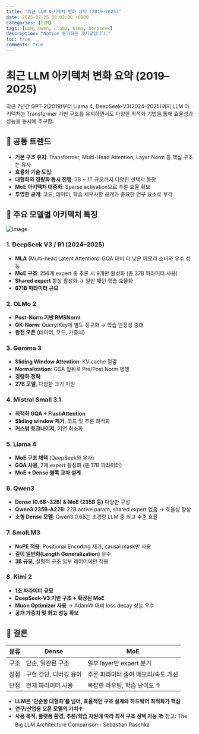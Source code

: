 ```yaml
---
title: "최근 LLM 아키텍처 변화 요약 (2019–2025)"
date: 2025-07-25 08:02:00 +0900
categories: [LLM]
tags: [LLM, Qwen, Llama, Kimi, Deepseek]
description: "Notion 동기화된 게시글입니다."
toc: true
comments: true
---
```


# 최근 LLM 아키텍처 변화 요약 (2019–2025)

최근 7년간 GPT-2(2019)부터 Llama 4, DeepSeek-V3(2024–2025)까지 LLM 아키텍처는 Transformer 기반 구조를 유지하면서도 다양한 최적화 기법을 통해 효율성과 성능을 동시에 추구함.

## 🔑 공통 트렌드

- **기본 구조 유지**: Transformer, Multi-Head Attention, Layer Norm 등 핵심 구조는 유사
- **효율화 기술 도입**:
- **대형화와 경량화 동시 진행**: 3B ~ 1T 규모까지 다양한 선택지 등장
- **MoE 아키텍처 대중화**: Sparse activation으로 추론 효율 확보
- **투명한 공개**: 코드, 데이터, 학습 세부사항 공개가 중요한 연구 요소로 부각
## 📌 주요 모델별 아키텍처 특징

![Image](https://prod-files-secure.s3.us-west-2.amazonaws.com/e6db513d-ec54-40ff-aa74-2487b0bcfe15/ac24fdd3-febf-45c7-8e99-afb6446591d8/image.png?X-Amz-Algorithm=AWS4-HMAC-SHA256&X-Amz-Content-Sha256=UNSIGNED-PAYLOAD&X-Amz-Credential=ASIAZI2LB466TSLV5NUG%2F20250726%2Fus-west-2%2Fs3%2Faws4_request&X-Amz-Date=20250726T204911Z&X-Amz-Expires=3600&X-Amz-Security-Token=IQoJb3JpZ2luX2VjEDwaCXVzLXdlc3QtMiJIMEYCIQCgcj5WoMfA2eKT8tLLkIxr4%2FNV3hiR5KiKepvpGRmteQIhAKSyWRvGrxPEUPsHCmSIZQDKfuJoMS9IRK5aHRN1d3byKv8DCGUQABoMNjM3NDIzMTgzODA1IgyCazhhTOcz2ErFlXgq3ANE3vdev0kbcqxwzDMuYxqnOzn3iQbJutsJF6eT13FxhLb%2BMe7lO7kJPaQIfWKFfSs8ICdNsJKrUdtlEmQt8sKMinwC2Ho3XbrIxl4XqSbK8i76T30mhFe7DAEW%2F7%2BhnBf53XbUJ1Ywovq2vyBwD2a7W3FXHSs3iiVBjaLAGbthfaHcQdx5O%2B29IGsTvkKUwNlHNxzkk2YL9zbKF7KkWkJ%2BYoDn4BG645dOnkC6VKKbNNCRDVdlfrVCzXFEvc4WcrJMHoTz7WmwdXMYNiz%2B4WHi6wL4KjNnRp35kNYzbrWzTE4TQ3MwQn%2Fb2cgqcAS2OxGKbEncUetkCU0jZ4W%2FgLpkFJUwTX%2FSZ%2BgsaZbZvpTOV7v4WD6H6cARQXw%2Fd5SUC1HGbPcnUPVnsdNIEusGiZbmI2QmhHJY81msLa8rJm8aMGoXVwjEwQkllresxAhRXv9ERcZ4GN0kUThpl9eFITPEZkl%2FedmbfsslBd%2FlK3EOo61YFCz8CVtrkmV39Z%2FGSWXYCls71CGRqjPb2QUYa8kObqDbx5yERBEaHngv76%2FTu3%2FgV9GeIXuERVt1lGnJKbgBKewXyZvd%2BHU1I%2Bomh9kdomPcA9hWiNR5G%2BhcCMT%2Fh5JvAaTNV8TIPbmncDC22ZTEBjqkAQ2n74ocJEtdWWXetqxpIFnsmoezNYiHryyELt3S0Rd2VQsN4KJd2MArUCsXa9fxpvO2nE9gIqiEwVLiPowG45K6Rzgt6ozs7UgKyiXjWiJmdDS0Xx0n5IN2a3Ku20S0On1sgSlrCnkxll%2F40qBnKeTrErLeQ1p5rgXIjwMl4KxHGnMvP%2BukAp83razoPtcAhDiUR%2BnBxo1HCfzaliYsAtgUsh9E&X-Amz-Signature=561c0efd97b3835b8c82393eb4b93260e317c442654072649508cbe0f47b6b10&X-Amz-SignedHeaders=host&x-amz-checksum-mode=ENABLED&x-id=GetObject)

### 1. DeepSeek V3 / R1 (2024–2025)

- **MLA** (Multi-head Latent Attention): GQA 대비 더 낮은 메모리 소비와 우수 성능
- **MoE 구조**: 256개 expert 중 추론 시 9개만 활성화 (총 37B 파라미터 사용)
- **Shared expert** 항상 활성화 → 일반 패턴 학습 효율화
- **671B 파라미터 규모**
### 2. OLMo 2

- **Post-Norm 기반 RMSNorm**
- **QK-Norm**: Query/Key에 별도 정규화 → 학습 안정성 증대
- **완전 오픈** (데이터, 코드, 가중치)
### 3. Gemma 3

- **Sliding Window Attention**: KV cache 절감
- **Normalization**: GQA 앞뒤로 Pre/Post Norm 병행
- **경량화 전략**:
- **27B 모델**, 다양한 크기 지원
### 4. Mistral Small 3.1

- **최적화 GQA + FlashAttention**
- **Sliding window 제거**, 코드 및 추론 최적화
- **커스텀 토크나이저**, 지연 최소화
### 5. Llama 4

- **MoE 구조 채택** (DeepSeek와 유사)
- **GQA 사용**, 2개 expert 활성화 (총 17B 파라미터)
- **MoE + Dense 블록 교차 설계**
### 6. Qwen3

- **Dense (0.6B~32B) & MoE (235B 등)** 다양한 구성
- **Qwen3 235B-A22B**: 22B active param, shared expert 없음 → 효율성 향상
- **소형 Dense 모델**: Qwen3 0.6B는 초경량 LLM 중 최고 수준 효율
### 7. SmolLM3

- **NoPE 적용**: Positional Encoding 제거, causal mask만 사용
- **길이 일반화(Length Generalization)** 우수
- **3B 규모**, 실험적 구조 일부 레이어에만 적용
### 8. Kimi 2

- **1조 파라미터 규모**
- **DeepSeek-V3 기반 구조 + 확장된 MoE**
- **Muon Optimizer 사용** → AdamW 대비 loss decay 성능 우수
- **공개 가중치 및 최고 성능 확보**
## 🧩 결론

| 분류 | Dense | MoE |
| --- | --- | --- |
| 구조 | 단순, 일관된 구조 | 일부 layer만 expert 분기 |
| 장점 | 구현 간단, 디버깅 용이 | 추론 파라미터 줄여 메모리/속도 개선 |
| 단점 | 전체 파라미터 사용 | 복잡한 라우팅, 학습 난이도 ↑ |

- **LLM은 ‘단순한 대형화’를 넘어, 효율적인 구조 설계와 하드웨어 최적화가 핵심**
- **연구/산업용 오픈 모델의 가치↑**
- **사용 목적, 플랫폼 환경, 추론/학습 자원에 따라 최적 구조 선택 가능**
📚 참고: The Big LLM Architecture Comparison - Sebastian Raschka



